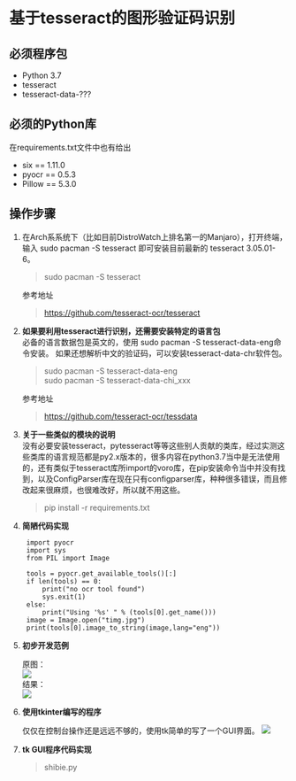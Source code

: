 # 基于tesseract的图形验证码识别
## 必须程序包
* Python 3.7
* tesseract
* tesseract-data-???
## 必须的Python库
在requirements.txt文件中也有给出
* six == 1.11.0
* pyocr == 0.5.3
* Pillow == 5.3.0
## 操作步骤
1. 在Arch系系统下（比如目前DistroWatch上排名第一的Manjaro），打开终端，输入
sudo pacman -S tesseract 即可安装目前最新的 tesseract 3.05.01-6。
   > sudo pacman -S tesseract
   
   参考地址
   > https://github.com/tesseract-ocr/tesseract
2. **如果要利用tesseract进行识别，还需要安装特定的语言包**\
必备的语言数据包是英文的，使用 sudo pacman -S tesseract-data-eng命令安装。
如果还想解析中文的验证码，可以安装tesseract-data-chr软件包。
    > sudo pacman -S tesseract-data-eng\
    sudo pacman -S tesseract-data-chi_xxx
    
    参考地址
    > https://github.com/tesseract-ocr/tessdata
    
3. **关于一些类似的模块的说明**\
没有必要安装tesseract，pytesseract等等这些别人贡献的类库，经过实测这些类库的语言规范都是py2.x版本的，很多内容在python3.7当中是无法使用的，还有类似于tesseract库所import的voro库，在pip安装命令当中并没有找到，以及ConfigParser库在现在只有configparser库，种种很多错误，而且修改起来很麻烦，也很难改好，所以就不用这些。
    > pip install -r requirements.txt
4. **简陋代码实现**
   ```
    import pyocr
    import sys
    from PIL import Image

    tools = pyocr.get_available_tools()[:]
    if len(tools) == 0:
        print("no ocr tool found")
        sys.exit(1)
    else:
        print("Using '%s' " % (tools[0].get_name()))
    image = Image.open("timg.jpg")
    print(tools[0].image_to_string(image,lang="eng"))
    ```
5. **初步开发范例**
    
    原图：\
    ![](timg.jpg)\
    结果：\
    ![](result.png)
6. **使用tkinter编写的程序**

    仅仅在控制台操作还是远远不够的，使用tk简单的写了一个GUI界面。
    ![](tk_demo.png)
    
7. **tk GUI程序代码实现**
    > shibie.py